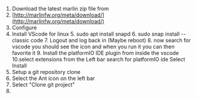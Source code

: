 


1. Download the latest marlin zip file from
2. [http://marlinfw.org/meta/download/](http://marlinfw.org/meta/download/)
3. Configure
4. Install VScode for linux
	5. sudo apt install snapd
	6. sudo snap install --classic code
	7. Logout and log back in (Maybe reboot)
	8. now search for vscode you should see the icon and when you run it you can then favorite it
	9. Install the platformIO IDE plugin from inside the vscode
		10.select extensions from the Left bar
		search for platformIO ide
		Select Install
5. Setup a git repository clone
6. Select the Ant icon on the left bar
7. Select "Clone git project"
8.  
<!--stackedit_data:
eyJoaXN0b3J5IjpbMTA4ODkwODM1NiwtMTE1MDcyNDYyMCwtNz
M4ODY4OTk0LDExMzU3NjIzMDcsMTIxMzUyMjEwMSwxMTYyNTcz
OTQ3LC00ODM4Njc4OTVdfQ==
-->